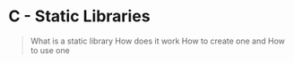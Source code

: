 # C - Static Libraries

> What is a static library
> How does it work
> How to create one and 
> How to use one
